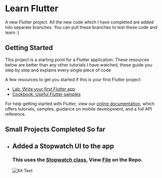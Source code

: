 # Learn Flutter

A new Flutter project. All the new code which I have completed are added into separate branches.
You can pull these branches to test these code and learn :)

## Getting Started

This project is a starting point for a Flutter application.
These resources below are better than any other tutorials I have watched, these guide you step by step and explains every single piece of code

A few resources to get you started if this is your first Flutter project:

- [Lab: Write your first Flutter app](https://flutter.dev/docs/get-started/codelab)
- [Cookbook: Useful Flutter samples](https://flutter.dev/docs/cookbook)

For help getting started with Flutter, view our
[online documentation](https://flutter.dev/docs), which offers tutorials,
samples, guidance on mobile development, and a full API reference.

## Small Projects Completed So far 

- ## Added a Stopwatch UI to the app
    ### This uses the [Stopwatch class](https://api.dart.dev/stable/2.10.5/dart-core/Stopwatch-class.html), View [File](https://github.com/hookFang/flutter_learn/blob/master/lib/stopwatch.dart) on the Repo.
  
    ![Alt Text](https://github.com/hookFang/flutter_learn/blob/master/GithubImages/Screenshot_20210203-011808.jpg?raw=true)
